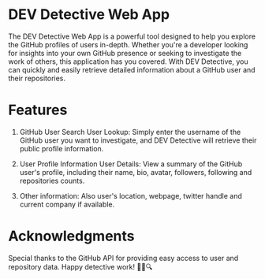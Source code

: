 # DEV Detective Web App
The DEV Detective Web App is a powerful tool designed to help you explore the GitHub profiles of users in-depth. Whether you're a developer looking for insights into your own GitHub presence or seeking to investigate the work of others, this application has you covered. With DEV Detective, you can quickly and easily retrieve detailed information about a GitHub user and their repositories.

# Features
1. GitHub User Search
User Lookup: Simply enter the username of the GitHub user you want to investigate, and DEV Detective will retrieve their public profile information.

2. User Profile Information
User Details: View a summary of the GitHub user's profile, including their name, bio, avatar, followers, following and repositories counts.

3. Other information:
Also user's location, webpage, twitter handle and current company if available.

# Acknowledgments
Special thanks to the GitHub API for providing easy access to user and repository data.
Happy detective work! 🕵️‍♂️🔍



